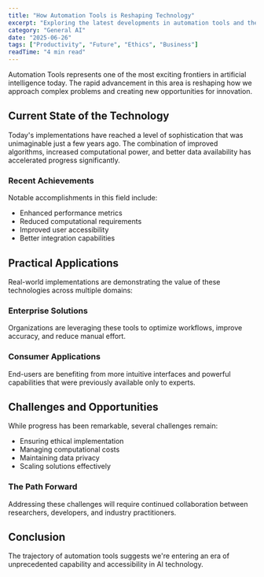 ```yaml
---
title: "How Automation Tools is Reshaping Technology"
excerpt: "Exploring the latest developments in automation tools and their implications for the future of artificial intelligence and automation."
category: "General AI"
date: "2025-06-26"
tags: ["Productivity", "Future", "Ethics", "Business"]
readTime: "4 min read"
---
```


Automation Tools represents one of the most exciting frontiers in artificial intelligence today. The rapid advancement in this area is reshaping how we approach complex problems and creating new opportunities for innovation.

## Current State of the Technology

Today's implementations have reached a level of sophistication that was unimaginable just a few years ago. The combination of improved algorithms, increased computational power, and better data availability has accelerated progress significantly.

### Recent Achievements

Notable accomplishments in this field include:
- Enhanced performance metrics
- Reduced computational requirements
- Improved user accessibility
- Better integration capabilities

## Practical Applications

Real-world implementations are demonstrating the value of these technologies across multiple domains:

### Enterprise Solutions
Organizations are leveraging these tools to optimize workflows, improve accuracy, and reduce manual effort.

### Consumer Applications
End-users are benefiting from more intuitive interfaces and powerful capabilities that were previously available only to experts.

## Challenges and Opportunities

While progress has been remarkable, several challenges remain:
- Ensuring ethical implementation
- Managing computational costs
- Maintaining data privacy
- Scaling solutions effectively

### The Path Forward

Addressing these challenges will require continued collaboration between researchers, developers, and industry practitioners.

## Conclusion

The trajectory of automation tools suggests we're entering an era of unprecedented capability and accessibility in AI technology.